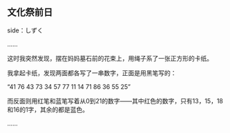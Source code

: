 ## 文化祭前日

side：しずく

……

这时我突然发现，摆在妈妈墓石前的花束上，用绳子系了一张正方形的卡纸。

我拿起卡纸，发现两面都各写了一串数字，正面是用黑笔写的：

“41 76 43 73 34 57 77 11 14 71 86 36 55 25”

而反面则用红笔和蓝笔写着从0到21的数字——其中红色的数字，只有13，15，18和16的1字，其余的都是蓝色。

……
